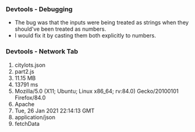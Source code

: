 ### Devtools - Debugging
- The bug was that the inputs were being treated as strings when they should've been treated as numbers.
- I would fix it by casting them both explicitly to numbers.

### Devtools - Network Tab
1. citylots.json
2. part2.js
3. 11.15 MB
4. 13791 ms
5. Mozilla/5.0 (X11; Ubuntu; Linux x86_64; rv:84.0) Gecko/20100101 Firefox/84.0
6. Apache
7. Tue, 26 Jan 2021 22:14:13 GMT
8. application/json
9. fetchData